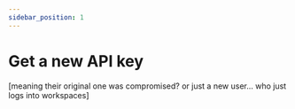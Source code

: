 ```yaml
---
sidebar_position: 1
---
```


# Get a new API key

[meaning their original one was compromised? or just a new user... who just logs into workspaces]